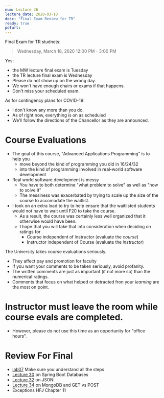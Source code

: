 ```yaml
---
num: Lecture 36
lecture_date: 2020-03-10
desc: "Final Exam Review for TR"
ready: true
pdfurl:
---
```


Final Exam for TR studnets:

>  Wednesday, March 18, 2020 12:00 PM - 3:00 PM

Yes:
* the MW lecture final exam is Tuesday
* the TR lecture final exam is Wednesday
* Please do not show up on the wrong day.
* We won't have enough chairs or exams if that happens.
* Don't miss your scheduled exam.

As for contingency plans for COVID-19:
* I don't know any more than you do.
* As of right now, everything is on as scheduled
* We'll follow the directions of the Chancellor as they are announced.  

# Course Evaluations

* The goal of this course, "Advanced Applications Programming" is to help you
  * move beyond the kind of programming you did in 16/24/32
  * into the kind of programming involved in real-world software development
* Real world software development is messy
  * You have to both determine "what problem to solve" as well as "how to solve it"
  * The messiness was exacerbated by trying to scale up the size of the course to accomodate the waitlist.
* I took on an extra load to try to help ensure that the waitlisted students would not have to wait until F20 to take the course.
  * As a result, the course was certainly less well organized that it otherwise would have been.
  * I hope that you will take that into consideration when deciding on ratings for
    * Course independent of Instructor (evaluate the *course*)
    * Instructor independent of Course (evaluate the *instructor*)

The University takes course evaluations seriously.   
* They affect pay and promotion for faculty
* If you want your comments to be taken seriously, avoid profanity.
* The written comments are just as important (if not more so) than the 
  numerical ratings.
* Comments that focus on what helped or detracted fron your *learning* are the most on point.

# Instructor must leave the room while course evals are completed.

* However, please do not use this time as an opportunity for "office hours".

# Review For Final

* [lab07](https://ucsb-cs56.github.io/w20/lab/lab07/) Make sure you understand all the steps
* [Lecture 30](https://ucsb-cs56.github.io/w20/lectures/lect30/) on Spring Boot Databases
* [Lecture 32](https://ucsb-cs56.github.io/w20/lectures/lect32/) on JSON
* [Lecture 34](https://ucsb-cs56.github.io/w20/lectures/lect32/) on MongoDB and GET vs POST
* Exceptions HFJ Chapter 11

